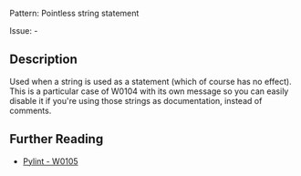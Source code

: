 Pattern: Pointless string statement

Issue: -

## Description

Used when a string is used as a statement (which of course has no effect). This is a particular case of W0104 with its own message so you can easily disable it if you're using those strings as documentation, instead of comments.

## Further Reading

* [Pylint - W0105](http://pylint-messages.wikidot.com/messages:w0105)